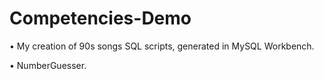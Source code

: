 # Competencies-Demo
• My creation of 90s songs SQL scripts, generated in MySQL Workbench. 

• NumberGuesser.
